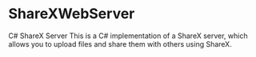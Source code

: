 # ShareXWebServer

C# ShareX Server
This is a C# implementation of a ShareX server, which allows you to upload files and share them with others using ShareX.

